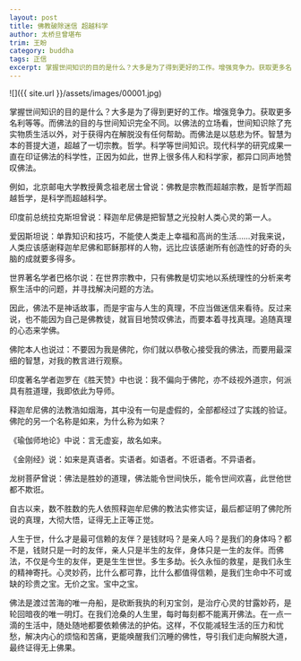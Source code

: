 ```yaml
---
layout: post
title: 佛教破除迷信 超越科学
author: 太桥旦曾堪布
trim: 王盼
category: buddha
tags: 正信
excerpt: 掌握世间知识的目的是什么？大多是为了得到更好的工作。增强竞争力。获取更多名利等等。而佛法的目的与世间知识完全不同。以佛法的立场看，世间知识除了充实物质生活以外，对于获得内在解脱没有任何帮助。而佛法是以慈悲为怀。智慧为本的菩提大道，超越了一切宗教。哲学。科学等世间知识。现代科学的研究成果一直在印证佛法的科学性，正因为如此，世界上很多伟人和科学家，都异口同声地赞叹佛法。
---
```


![]({{ site.url }}/assets/images/00001.jpg)

掌握世间知识的目的是什么？大多是为了得到更好的工作。增强竞争力。获取更多名利等等。而佛法的目的与世间知识完全不同。以佛法的立场看，世间知识除了充实物质生活以外，对于获得内在解脱没有任何帮助。而佛法是以慈悲为怀。智慧为本的菩提大道，超越了一切宗教。哲学。科学等世间知识。现代科学的研究成果一直在印证佛法的科学性，正因为如此，世界上很多伟人和科学家，都异口同声地赞叹佛法。

例如，北京邮电大学教授黄念祖老居士曾说：佛教是宗教而超越宗教，是哲学而超越哲学，是科学而超越科学。

印度前总统拉克斯坦曾说：释迦牟尼佛是把智慧之光投射人类心灵的第一人。

爱因斯坦说：单靠知识和技巧，不能使人类走上幸福和高尚的生活……对我来说，人类应该感谢释迦牟尼佛和耶稣那样的人物，远比应该感谢所有创造性的好奇的头脑的成就要多得多。

世界著名学者巴格尔说：在世界宗教中，只有佛教是切实地以系统理性的分析来考察生活中的问题，并寻找解决问题的方法。

因此，佛法不是神话故事，而是宇宙与人生的真理，不应当做迷信来看待。反过来说，也不能因为自己是佛教徒，就盲目地赞叹佛法，而要本着寻找真理。追随真理的心态来学佛。

佛陀本人也说过：不要因为我是佛陀，你们就以恭敬心接受我的佛法，而要用最深细的智慧，对我的教言进行观察。

印度著名学者迦罗在《胜天赞》中也说：我不偏向于佛陀，亦不歧视外道宗，何派具有胜道理，我即依此为导师。

释迦牟尼佛的法教浩如烟海，其中没有一句是虚假的，全部都经过了实践的验证。佛陀的另一个名称是如来，为什么称为如来？

《瑜伽师地论》中说：言无虚妄，故名如来。

《金刚经》说：如来是真语者。实语者。如语者。不诳语者。不异语者。

龙树菩萨曾说：佛法是胜妙的道理，佛法能令世间快乐，能令世间欢喜，此世他世都不欺诳。

自古以来，数不胜数的先人依照释迦牟尼佛的教法实修实证，最后都证明了佛陀所说的真理，大彻大悟，证得无上正等正觉。

人生于世，什么才是最可信赖的友伴？是钱财吗？是亲人吗？是我们的身体吗？都不是，钱财只是一时的友伴，亲人只是半生的友伴，身体只是一生的友伴。而佛法，不仅是今生的友伴，更是生生世世。多生多劫。长久永恒的救星，是我们永生的精神寄托。心灵妙药，比什么都可靠，比什么都值得信赖，是我们生命中不可或缺的珍贵之宝。无价之宝。宝中之宝。

佛法是渡过苦海的唯一舟船，是砍断我执的利刃宝剑，是治疗心灵的甘露妙药，是轮回暗夜的唯一明灯。在我们沧桑的人生里，每时每刻都不能离开佛法。在一点一滴的生活中，随处随地都要依赖佛法的护佑。这样，不仅能减轻生活的压力和忧愁，解决内心的烦恼和苦痛，更能唤醒我们沉睡的佛性，导引我们走向解脱大道，最终证得无上佛果。
